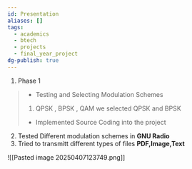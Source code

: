 ```yaml
---
id: Presentation
aliases: []
tags:
  - academics
  - btech
  - projects
  - final_year_project
dg-publish: true
---
```

1. Phase 1 
> - Testing and Selecting Modulation Schemes
> 1. QPSK , BPSK , QAM
> we selected QPSK and BPSK 
> - Implemented Source Coding into the project 

2. Tested Different modulation schemes in **GNU Radio** 
3. Tried to transmitt different types of files **PDF,Image,Text**

![[Pasted image 20250407123749.png]]
